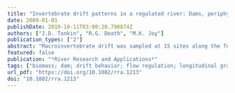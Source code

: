 ```yaml
---
title: "Invertebrate drift patterns in a regulated river: Dams, periphyton biomass or longitudinal patterns?"
date: 2009-01-01
publishDate: 2019-10-11T03:00:20.790874Z
authors: ["J.D. Tonkin", "R.G. Death", "M.K. Joy"]
publication_types: ["2"]
abstract: "Macroinvertebrate drift was sampled at 15 sites along the Tongariro River, New Zealand above and below two hydroelectric dams. Sixty-seven invertebrate taxa were collected in the drift. Trichoptera (31) were the most diverse, followed by Diptera (13), Ephemeroptera (8) and Plecoptera (8). However, chironomidae were the numerically dominant taxa in the drift throughout the river and represented over 80 % of all animals collected. Of these, Orthocladiinae and Diamesinae were the most abundant. Taxonomic richness declined with distance downstream and peaked at sites with intermediate levels of periphyton biomass. The per cent of Ephemeroptera, Plecoptera and Trichoptera (EPT) was 3-4 times higher in the unregulated section of the river and declined exponentially with both distance downstream and increase in periphyton biomass, but densities were similar along the river. Of the measured environmental variables periphyton biomass was most closely linked with drift community structure. Periphyton biomass was six times higher in the lower section of the river than the upper unregulated section. The autocorrelation between periphyton biomass and distance downstream complicates the interpretation of results. However, because of the distinct differences between above and below dam sections of river in periphyton biomass and the strong link between it and invertebrate drift we suggest that the alteration of flow patterns by the hydroelectric dams and the associated shift in periphyton biomass is the most likely explanation for invertebrate drift patterns in the river."
featured: false
publication: "*River Research and Applications*"
tags: ["biomass; dam; drift behavior; flow regulation; longitudinal gradient; macroinvertebrate; periphyton; relative abundance; species diversity; species richness; stream", "New Zealand; North Island; Tongariro River; Waikato", "Animalia; Chironomidae; Diamesinae; Diptera; Ephemeroptera; Invertebrata; Orthocladiinae; Plecoptera; Trichoptera"]
url_pdf: "https://doi.org/10.1002/rra.1213"
doi: "10.1002/rra.1213"
---
```


